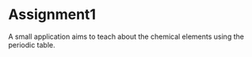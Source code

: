 # Assignment1
A small application aims to teach about the chemical elements using the periodic table.
